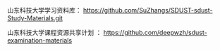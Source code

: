 山东科技大学学习资料库： https://github.com/SuZhangs/SDUST-sdust-Study-Materials.git 

山东科技大学课程资源共享计划 ： https://github.com/deepwzh/sdust-examination-materials
